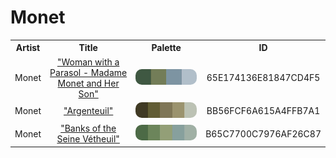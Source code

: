 
<!DOCTYPE html>
<html><body>
<h1>Monet</h1>
<table style="width:100%">
<tr><th style="text-align: center; vertical-align: middle;">Artist</th><th style="text-align: center; vertical-align: middle;">Title</th><th style="text-align: center; vertical-align: middle;">Palette</th><th style="text-align: center; vertical-align: middle;">ID</th></tr>
<tr><td style="text-align: center; vertical-align: middle;">Monet</td> <td style="text-align: center; vertical-align: middle;"><a href=https://www.nga.gov/collection/art-object-page.61379.html>"Woman with a Parasol - Madame Monet and Her Son"</a></td> <td style="text-align: center; vertical-align: middle;"><img style="border-radius: 10px;" src="../media/swatches/65E174136E81847CD4F5.jpg" height="25"></td> <td style="text-align: center; vertical-align: middle;">65E174136E81847CD4F5</td></tr>
<tr><td style="text-align: center; vertical-align: middle;">Monet</td> <td style="text-align: center; vertical-align: middle;"><a href=https://www.nga.gov/collection/art-object-page.52186.html>"Argenteuil"</a></td> <td style="text-align: center; vertical-align: middle;"><img style="border-radius: 10px;" src="../media/swatches/BB56FCF6A615A4FFB7A1.jpg" height="25"></td> <td style="text-align: center; vertical-align: middle;">BB56FCF6A615A4FFB7A1</td></tr>
<tr><td style="text-align: center; vertical-align: middle;">Monet</td> <td style="text-align: center; vertical-align: middle;"><a href=https://www.nga.gov/collection/art-object-page.46652.html>"Banks of the Seine Vétheuil"</a></td> <td style="text-align: center; vertical-align: middle;"><img style="border-radius: 10px;" src="../media/swatches/B65C7700C7976AF26C87.jpg" height="25"></td> <td style="text-align: center; vertical-align: middle;">B65C7700C7976AF26C87</td></tr>
</table>
</body></html>
